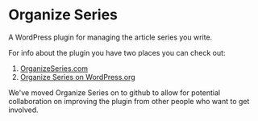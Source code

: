 Organize Series
===============

A WordPress plugin for managing the article series you write.

For info about the plugin you have two places you can check out:

1. [OrganizeSeries.com](http://organizeseries.com)
2. [Organize Series on WordPress.org](http://wordpress.org/extend/plugins/organize-series)


We've moved Organize Series on to github to allow for potential collaboration on improving the plugin from other people who want to get involved.